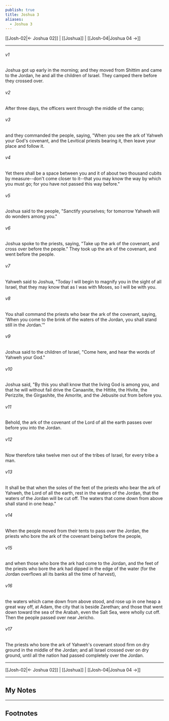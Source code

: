 ```yaml
---
publish: true
title: Joshua 3
aliases:
  - Joshua 3
---
```


[[Josh-02|← Joshua 02]] | [[Joshua]] | [[Josh-04|Joshua 04 →]]
***



###### v1 
Joshua got up early in the morning; and they moved from Shittim and came to the Jordan, he and all the children of Israel. They camped there before they crossed over. 

###### v2 
After three days, the officers went through the middle of the camp; 

###### v3 
and they commanded the people, saying, "When you see the ark of Yahweh your God's covenant, and the Levitical priests bearing it, then leave your place and follow it. 

###### v4 
Yet there shall be a space between you and it of about two thousand cubits by measure--don't come closer to it--that you may know the way by which you must go; for you have not passed this way before." 

###### v5 
Joshua said to the people, "Sanctify yourselves; for tomorrow Yahweh will do wonders among you." 

###### v6 
Joshua spoke to the priests, saying, "Take up the ark of the covenant, and cross over before the people." They took up the ark of the covenant, and went before the people. 

###### v7 
Yahweh said to Joshua, "Today I will begin to magnify you in the sight of all Israel, that they may know that as I was with Moses, so I will be with you. 

###### v8 
You shall command the priests who bear the ark of the covenant, saying, 'When you come to the brink of the waters of the Jordan, you shall stand still in the Jordan.'" 

###### v9 
Joshua said to the children of Israel, "Come here, and hear the words of Yahweh your God." 

###### v10 
Joshua said, "By this you shall know that the living God is among you, and that he will without fail drive the Canaanite, the Hittite, the Hivite, the Perizzite, the Girgashite, the Amorite, and the Jebusite out from before you. 

###### v11 
Behold, the ark of the covenant of the Lord of all the earth passes over before you into the Jordan. 

###### v12 
Now therefore take twelve men out of the tribes of Israel, for every tribe a man. 

###### v13 
It shall be that when the soles of the feet of the priests who bear the ark of Yahweh, the Lord of all the earth, rest in the waters of the Jordan, that the waters of the Jordan will be cut off. The waters that come down from above shall stand in one heap." 

###### v14 
When the people moved from their tents to pass over the Jordan, the priests who bore the ark of the covenant being before the people, 

###### v15 
and when those who bore the ark had come to the Jordan, and the feet of the priests who bore the ark had dipped in the edge of the water (for the Jordan overflows all its banks all the time of harvest), 

###### v16 
the waters which came down from above stood, and rose up in one heap a great way off, at Adam, the city that is beside Zarethan; and those that went down toward the sea of the Arabah, even the Salt Sea, were wholly cut off. Then the people passed over near Jericho. 

###### v17 
The priests who bore the ark of Yahweh's covenant stood firm on dry ground in the middle of the Jordan; and all Israel crossed over on dry ground, until all the nation had passed completely over the Jordan.

***
[[Josh-02|← Joshua 02]] | [[Joshua]] | [[Josh-04|Joshua 04 →]]

---
## My Notes

---
## Footnotes